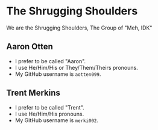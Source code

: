 # The Shrugging Shoulders

We are the Shrugging Shoulders, The Group of "Meh, IDK"

## Aaron Otten

* I prefer to be called "Aaron".
* I use He/Him/His or They/Them/Theirs pronouns.
* My GitHub username is `aotten099`.

## Trent Merkins

* I prefer to be called "Trent".
* I use He/Him/His pronouns.
* My GitHub username is `merki002`.